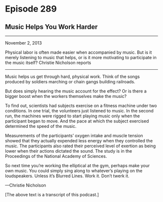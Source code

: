 # Episode 289

## Music Helps You Work Harder

---

November 2, 2013

Physical labor is often made easier when accompanied by music. But is it merely listening to music that helps, or is it more motivating to participate in the music itself? Christie Nicholson reports

---

Music helps us get through hard, physical work. Think of the songs produced by soldiers marching or chain gangs building railroads.

But does simply hearing the music account for the effect? Or is there a bigger boost when the workers themselves make the music?

To find out, scientists had subjects exercise on a fitness machine under two conditions. In one trial, the volunteers just listened to music. In the second run, the machines were rigged to start playing music only when the participant began to move. And the pace at which the subject exercised determined the speed of the music.

Measurements of the participants’ oxygen intake and muscle tension showed that they actually expended less energy when they controlled the music. The participants also rated their perceived level of exertion as being lower when their actions dictated the sound. The study is in the Proceedings of the National Academy of Sciences.

So next time you’re working the elliptical at the gym, perhaps make your own music. You could simply sing along to whatever’s playing on the loudspeakers. Unless it’s Blurred Lines. Work it. Don’t twerk it.

—Christie Nicholson

[The above text is a transcript of this podcast.]

